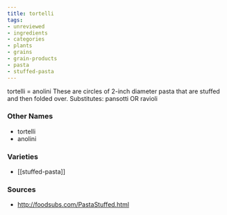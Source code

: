 ```yaml
---
title: tortelli
tags:
- unreviewed
- ingredients
- categories
- plants
- grains
- grain-products
- pasta
- stuffed-pasta
---
```

tortelli = anolini These are circles of 2-inch diameter pasta that are stuffed and then folded over. Substitutes: pansotti OR ravioli

### Other Names

* tortelli
* anolini

### Varieties

* [[stuffed-pasta]]

### Sources
* http://foodsubs.com/PastaStuffed.html
